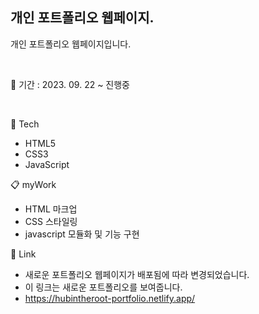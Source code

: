 ## 개인 포트폴리오 웹페이지.
개인 포트폴리오 웹페이지입니다.

<br/>

📅 기간 : 2023. 09. 22 ~ 진행중

<br/>

🔨 Tech

* HTML5
* CSS3
* JavaScript

📋 myWork

* HTML 마크업
* CSS 스타일링
* javascript 모듈화 및 기능 구현

📍 Link

* 새로운 포트폴리오 웹페이지가 배포됨에 따라 변경되었습니다.
* 이 링크는 새로운 포트폴리오를 보여줍니다.
* https://hubintheroot-portfolio.netlify.app/
<br/>
<br/>